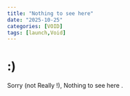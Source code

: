 ```yaml
---
title: "Nothing to see here"
date: "2025-10-25"
categories: [VOID]
tags: [launch,Void]
---
```


# :)

Sorry (not Really !), Nothing to see here .